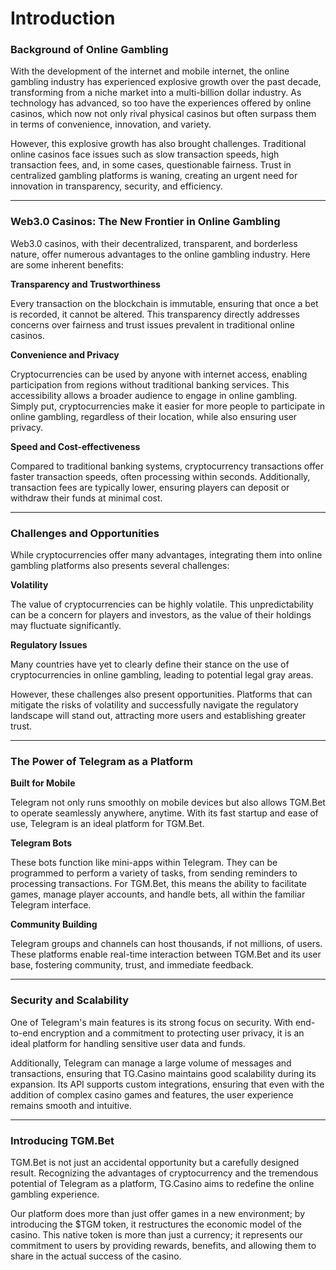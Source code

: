 # Introduction



### Background of Online Gambling

With the development of the internet and mobile internet, the online gambling industry has experienced explosive growth over the past decade, transforming from a niche market into a multi-billion dollar industry. As technology has advanced, so too have the experiences offered by online casinos, which now not only rival physical casinos but often surpass them in terms of convenience, innovation, and variety.

However, this explosive growth has also brought challenges. Traditional online casinos face issues such as slow transaction speeds, high transaction fees, and, in some cases, questionable fairness. Trust in centralized gambling platforms is waning, creating an urgent need for innovation in transparency, security, and efficiency.

***

### Web3.0 Casinos: The New Frontier in Online Gambling

Web3.0 casinos, with their decentralized, transparent, and borderless nature, offer numerous advantages to the online gambling industry. Here are some inherent benefits:

**Transparency and Trustworthiness**

Every transaction on the blockchain is immutable, ensuring that once a bet is recorded, it cannot be altered. This transparency directly addresses concerns over fairness and trust issues prevalent in traditional online casinos.

**Convenience and Privacy**

Cryptocurrencies can be used by anyone with internet access, enabling participation from regions without traditional banking services. This accessibility allows a broader audience to engage in online gambling. Simply put, cryptocurrencies make it easier for more people to participate in online gambling, regardless of their location, while also ensuring user privacy.

**Speed and Cost-effectiveness**

Compared to traditional banking systems, cryptocurrency transactions offer faster transaction speeds, often processing within seconds. Additionally, transaction fees are typically lower, ensuring players can deposit or withdraw their funds at minimal cost.

***

### Challenges and Opportunities

While cryptocurrencies offer many advantages, integrating them into online gambling platforms also presents several challenges:

**Volatility**

The value of cryptocurrencies can be highly volatile. This unpredictability can be a concern for players and investors, as the value of their holdings may fluctuate significantly.

**Regulatory Issues**

Many countries have yet to clearly define their stance on the use of cryptocurrencies in online gambling, leading to potential legal gray areas.

However, these challenges also present opportunities. Platforms that can mitigate the risks of volatility and successfully navigate the regulatory landscape will stand out, attracting more users and establishing greater trust.

***

### The Power of Telegram as a Platform

**Built for Mobile**

Telegram not only runs smoothly on mobile devices but also allows TGM.Bet to operate seamlessly anywhere, anytime. With its fast startup and ease of use, Telegram is an ideal platform for TGM.Bet.

**Telegram Bots**

These bots function like mini-apps within Telegram. They can be programmed to perform a variety of tasks, from sending reminders to processing transactions. For TGM.Bet, this means the ability to facilitate games, manage player accounts, and handle bets, all within the familiar Telegram interface.

**Community Building**

Telegram groups and channels can host thousands, if not millions, of users. These platforms enable real-time interaction between TGM.Bet and its user base, fostering community, trust, and immediate feedback.

***

### Security and Scalability

One of Telegram's main features is its strong focus on security. With end-to-end encryption and a commitment to protecting user privacy, it is an ideal platform for handling sensitive user data and funds.

Additionally, Telegram can manage a large volume of messages and transactions, ensuring that TG.Casino maintains good scalability during its expansion. Its API supports custom integrations, ensuring that even with the addition of complex casino games and features, the user experience remains smooth and intuitive.

***

### Introducing TGM.Bet

TGM.Bet is not just an accidental opportunity but a carefully designed result. Recognizing the advantages of cryptocurrency and the tremendous potential of Telegram as a platform, TG.Casino aims to redefine the online gambling experience.

Our platform does more than just offer games in a new environment; by introducing the $TGM token, it restructures the economic model of the casino. This native token is more than just a currency; it represents our commitment to users by providing rewards, benefits, and allowing them to share in the actual success of the casino.
